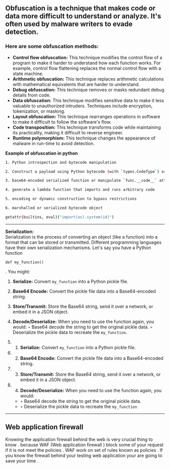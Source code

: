 ## Obfuscation is a technique that makes code or data more difficult to understand or analyze. It's often used by malware writers to evade detection. 
### Here are some obfuscation methods:

- **Control flow obfuscation:** This technique modifies the control flow of a program to make it harder to understand how each function works. For example, control flow flattening replaces the normal control flow with a state machine.
- **Arithmetic obfuscation:** This technique replaces arithmetic calculations with mathematical equivalents that are harder to understand.
- **Debug obfuscation:** This technique removes or masks redundant debug details from code.
- **Data obfuscation:** This technique modifies sensitive data to make it less valuable to unauthorized intruders. Techniques include encryption, tokenization, or masking.
- **Layout obfuscation:** This technique rearranges operations in software to make it difficult to follow the software's flow.
- **Code transposition:** This technique transforms code while maintaining its practicality, making it difficult to reverse engineer.
- **Runtime polymorphism:** This technique changes the appearance of malware in run-time to avoid detection.

**Example of obfuscation in python**
```bash
1. Python introspection and bytecode manipulation

2. Construct a payload using Python bytecode (with `types.CodeType`) or use marshaled code.

3. base64-encoded serialized function or manipulate `func.__code__` attributes directly.

4. generate a lambda function that imports and runs arbitrary code

5. encoding or dynamic construction to bypass restrictions

6. marshalled or serialized bytecode object

getattr(builtins, eval)("import(os).system(id)")
```
---

**Serialization:**  
Serialization is the process of converting an object (like a function) into a format that can be stored or transmitted. Different programming languages have their own serialization mechanisms.
Let's say you have a Python function

```
def my_function()
```

. You might:

1. **Serialize:** Convert `my_function` into a Python pickle file. 
2. **Base64 Encode:** Convert the pickle file data into a Base64-encoded string. 
3. **Store/Transmit:** Store the Base64 string, send it over a network, or embed it in a JSON object. 
4. **Decode/Deserialize:** When you need to use the function again, you would: 
    ◦ Base64 decode the string to get the original pickle data. 
    ◦ Deserialize the pickle data to recreate the `my_function`.

1. 1. **Serialize:** Convert `my_function` into a Python pickle file.
2. 2. **Base64 Encode:** Convert the pickle file data into a Base64-encoded string.
3. 3. **Store/Transmit:** Store the Base64 string, send it over a network, or embed it in a JSON object.
4. 4. **Decode/Deserialize:** When you need to use the function again, you would:
    - ◦ Base64 decode the string to get the original pickle data.
    - ◦ Deserialize the pickle data to recreate the `my_function`

---

## Web application firewall
Knowing the application firewall behind the web is very crucial thing to know . because WAF (Web application firewall ) block some of your request if it is not meet the policies . WAF work on set of rules known as policies . If you know the firewall behind your testing web application your are going to save your time .
